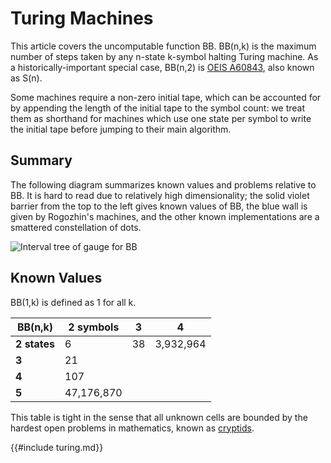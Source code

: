 # Turing Machines

This article covers the uncomputable function BB. BB(n,k) is the maximum
number of steps taken by any n-state k-symbol halting Turing machine. As a
historically-important special case, BB(n,2) is [OEIS
A60843](https://oeis.org/A060843), also known as S(n).

Some machines require a non-zero initial tape, which can be accounted for by
appending the length of the initial tape to the symbol count: we treat them as
shorthand for machines which use one state per symbol to write the initial tape
before jumping to their main algorithm.

## Summary

The following diagram summarizes known values and problems relative to BB. It
is hard to read due to relatively high dimensionality; the solid violet barrier
from the top to the left gives known values of BB, the blue wall is given by
Rogozhin's machines, and the other known implementations are a smattered
constellation of dots.

![Interval tree of gauge for BB](images/turing.svg)

## Known Values

BB(1,k) is defined as 1 for all k.

BB(n,k)      | 2 symbols  | 3  | 4
-------------|------------|----|---
**2 states** | 6          | 38 | 3,932,964
**3**        | 21         |    |
**4**        | 107        |    |
**5**        | 47,176,870 |    |

This table is tight in the sense that all unknown cells are bounded by the
hardest open problems in mathematics, known as
[cryptids](https://wiki.bbchallenge.org/wiki/Cryptids).

{{#include turing.md}}
